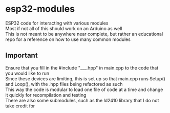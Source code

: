# esp32-modules
ESP32 code for interacting with various modules \
Most if not all of this should work on an Arduino as well \
This is not meant to be anywhere near complete, but rather an educational repo for a reference on how to use many common modules

## Important
Ensure that you fill in the #include "___.hpp" in main.cpp to the code that you would like to run \
Since these devices are limiting, this is set up so that main.cpp runs Setup() and Loop(), with the .hpp files being refactored as such \
This way the code is modular to load one file of code at a time and change it quickly for recompilation and testing \
There are also some submodules, such as the ld2410 library that I do not take credit for
